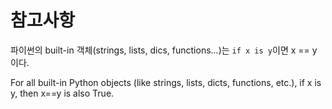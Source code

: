# 참고사항

파이썬의 built-in 객체(strings, lists, dics, functions...)는 `if x is y`이면 x == y 이다.


For all built-in Python objects (like strings, lists, dicts, functions, etc.), if x is y, then x==y is also True.